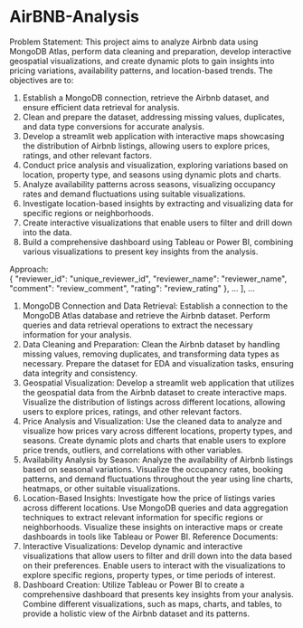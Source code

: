 # AirBNB-Analysis

Problem Statement: 
This project aims to analyze Airbnb data using MongoDB Atlas, perform data cleaning 
and preparation, develop interactive geospatial visualizations, and create dynamic 
plots to gain insights into pricing variations, availability patterns, and location-based 
trends. The objectives are to: 
1. Establish a MongoDB connection, retrieve the Airbnb dataset, and ensure 
efficient data retrieval for analysis. 
2. Clean and prepare the dataset, addressing missing values, duplicates, and 
data type conversions for accurate analysis. 
3. Develop a streamlit web application with interactive maps showcasing the 
distribution of Airbnb listings, allowing users to explore prices, ratings, and 
other relevant factors. 
4. Conduct price analysis and visualization, exploring variations based on 
location, property type, and seasons using dynamic plots and charts. 
5. Analyze availability patterns across seasons, visualizing occupancy rates and 
demand fluctuations using suitable visualizations. 
6. Investigate location-based insights by extracting and visualizing data for 
specific regions or neighborhoods. 
7. Create interactive visualizations that enable users to filter and drill down into 
the data. 
8. Build a comprehensive dashboard using Tableau or Power BI, combining 
various visualizations to present key insights from the analysis.

Approach:  
{ 
"reviewer_id": "unique_reviewer_id", 
"reviewer_name": "reviewer_name", 
"comment": "review_comment", 
"rating": "review_rating" 
}, ... 
], ... 
1. MongoDB Connection and Data Retrieval: Establish a connection to the 
MongoDB Atlas database and retrieve the Airbnb dataset. Perform queries and 
data retrieval operations to extract the necessary information for your analysis. 
2. Data Cleaning and Preparation: Clean the Airbnb dataset by handling 
missing values, removing duplicates, and transforming data types as 
necessary. Prepare the dataset for EDA and visualization tasks, ensuring data 
integrity and consistency. 
3. Geospatial Visualization: Develop a streamlit web application that utilizes  
the geospatial data from the Airbnb dataset to create interactive maps. 
Visualize the distribution of listings across different locations, allowing users to 
explore prices, ratings, and other relevant factors. 
4. Price Analysis and Visualization: Use the cleaned data to analyze and 
visualize how prices vary across different locations, property types, and 
seasons. Create dynamic plots and charts that enable users to explore price 
trends, outliers, and correlations with other variables. 
5. Availability Analysis by Season: Analyze the availability of Airbnb listings 
based on seasonal variations. Visualize the occupancy rates, booking patterns, 
and demand fluctuations throughout the year using line charts, heatmaps, or 
other suitable visualizations. 
6. Location-Based Insights: Investigate how the price of listings varies across 
different locations. Use MongoDB queries and data aggregation techniques to 
extract relevant information for specific regions or neighborhoods. Visualize 
these insights on interactive maps or create dashboards in tools like Tableau or 
Power BI. 
Reference Documents: 
7. Interactive Visualizations: Develop dynamic and interactive visualizations 
that allow users to filter and drill down into the data based on their preferences. 
Enable users to interact with the visualizations to explore specific regions, 
property types, or time periods of interest. 
8. Dashboard Creation: Utilize Tableau or Power BI to create a 
comprehensive dashboard that presents key insights from your analysis. 
Combine different visualizations, such as maps, charts, and tables, to provide a 
holistic view of the Airbnb dataset and its patterns.

